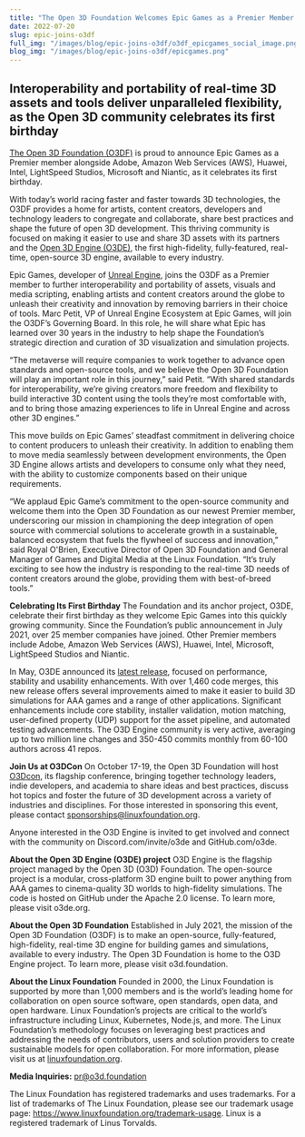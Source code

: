 ```yaml
---
title: "The Open 3D Foundation Welcomes Epic Games as a Premier Member to Unleash the Creativity of Artists Everywhere"
date: 2022-07-20
slug: epic-joins-o3df
full_img: "/images/blog/epic-joins-o3df/o3df_epicgames_social_image.png"
blog_img: "/images/blog/epic-joins-o3df/epicgames.png"
---
```

 
## Interoperability and portability of real-time 3D assets and tools deliver unparalleled flexibility, as the Open 3D community celebrates its first birthday
 
[The Open 3D Foundation (O3DF)](https://o3d.foundation/) is proud to announce Epic Games as a Premier member alongside Adobe, Amazon Web Services (AWS), Huawei, Intel, LightSpeed Studios, Microsoft and Niantic, as it celebrates its first birthday.
 
With today’s world racing faster and faster towards 3D technologies, the O3DF provides a home for artists, content creators, developers and technology leaders to congregate and collaborate, share best practices and shape the future of open 3D development. This thriving community is focused on making it easier to use and share 3D assets with its partners and the [Open 3D Engine (O3DE)](https://www.o3de.org/), the first high-fidelity, fully-featured, real-time, open-source 3D engine, available to every industry.
 
Epic Games, developer of [Unreal Engine](https://www.unrealengine.com/en-US/), joins the O3DF as a Premier member to further interoperability and portability of assets, visuals and media scripting, enabling artists and content creators around the globe to unleash their creativity and innovation by removing barriers in their choice of tools. Marc Petit, VP of Unreal Engine Ecosystem at Epic Games, will join the O3DF’s Governing Board. In this role, he will share what Epic has learned over 30 years in the industry to help shape the Foundation’s strategic direction and curation of 3D visualization and simulation projects.
 
“The metaverse will require companies to work together to advance open standards and open-source tools, and we believe the Open 3D Foundation will play an important role in this journey,” said Petit. “With shared standards for interoperability, we’re giving creators more freedom and flexibility to build interactive 3D content using the tools they’re most comfortable with, and to bring those amazing experiences to life in Unreal Engine and across other 3D engines.” 
 
This move builds on Epic Games’ steadfast commitment in delivering choice to content producers to unleash their creativity. In addition to enabling them to move media seamlessly between development environments, the Open 3D Engine allows artists and developers to consume only what they need, with the ability to customize components based on their unique requirements.
 
“We applaud Epic Game’s commitment to the open-source community and welcome them into the Open 3D Foundation as our newest Premier member, underscoring our mission in championing the deep integration of open source with commercial solutions to accelerate growth in a sustainable, balanced ecosystem that fuels the flywheel of success and innovation,” said Royal O'Brien, Executive Director of Open 3D Foundation and General Manager of Games and Digital Media at the Linux Foundation. “It’s truly exciting to see how the industry is responding to the real-time 3D needs of content creators around the globe, providing them with best-of-breed tools.”
 
**Celebrating Its First Birthday**
The Foundation and its anchor project, O3DE, celebrate their first birthday as they welcome Epic Games into this quickly growing community. Since the Foundation’s public announcement in July 2021, over 25 member companies have joined. Other Premier members include Adobe, Amazon Web Services (AWS), Huawei, Intel, Microsoft, LightSpeed Studios and Niantic.
 
In May, O3DE announced its [latest release](https://t.co/CuVOjb9Agx), focused on performance, stability and usability enhancements. With over 1,460 code merges, this new release offers several improvements aimed to make it easier to build 3D simulations for AAA games and a range of other applications. Significant enhancements include core stability, installer validation, motion matching, user-defined property (UDP) support for the asset pipeline, and automated testing advancements. The O3D Engine community is very active, averaging up to two million line changes and 350-450 commits monthly from 60-100 authors across 41 repos.
 
**Join Us at O3DCon**
On October 17-19, the Open 3D Foundation will host [O3Dcon](https://bit.ly/O3DCon), its flagship conference, bringing together technology leaders, indie developers, and academia to share ideas and best practices, discuss hot topics and foster the future of 3D development across a variety of industries and disciplines. For those interested in sponsoring this event, please contact sponsorships@linuxfoundation.org. 
 
Anyone interested in the O3D Engine is invited to get involved and connect with the community on Discord.com/invite/o3de and GitHub.com/o3de. 
 
**About the Open 3D Engine (O3DE) project**
O3D Engine is the flagship project managed by the Open 3D (O3D) Foundation. The open-source project is a modular, cross-platform 3D engine built to power anything from AAA games to cinema-quality 3D worlds to high-fidelity simulations. The code is hosted on GitHub under the Apache 2.0 license. To learn more, please visit o3de.org.
 
**About the Open 3D Foundation**
Established in July 2021, the mission of the Open 3D Foundation (O3DF) is to make an open-source, fully-featured, high-fidelity, real-time 3D engine for building games and simulations, available to every industry. The Open 3D Foundation is home to the O3D Engine project. To learn more, please visit o3d.foundation.
 
**About the Linux Foundation**
Founded in 2000, the Linux Foundation is supported by more than 1,000 members and is the world’s leading home for collaboration on open source software, open standards, open data, and open hardware. Linux Foundation’s projects are critical to the world’s infrastructure including Linux, Kubernetes, Node.js, and more. The Linux Foundation’s methodology focuses on leveraging best practices and addressing the needs of contributors, users and solution providers to create sustainable models for open collaboration. For more information, please visit us at [linuxfoundation.org](linuxfoundation.org).
 
**Media Inquiries:**
pr@o3d.foundation



The Linux Foundation has registered trademarks and uses trademarks. For a list of trademarks of The Linux Foundation, please see our trademark usage page: https://www.linuxfoundation.org/trademark-usage. Linux is a registered trademark of Linus Torvalds.
